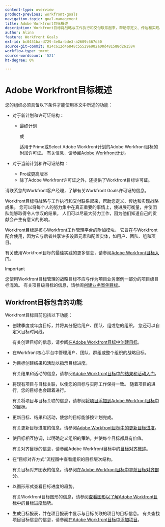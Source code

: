 ```yaml
---
content-type: overview
product-previous: workfront-goals
navigation-topic: goal-management
title: Adobe Workfront目标概述
description: Workfront目标将战略与工作执行和交付联系起来，帮助您定义、传达和实现战略成果。
author: Alina
feature: Workfront Goals
exl-id: bc0451ba-d729-4e8a-bde3-a2609c667d50
source-git-commit: 024c612d46848c55529e902a00d481588d261584
workflow-type: tm+mt
source-wordcount: '521'
ht-degree: 0%

---
```


# Adobe Workfront目标概述

您的组织必须具备以下条件才能使用本文中所述的功能：

* 对于新计划和许可证结构：

   * 最终计划

     或

     适用于Prime或Select Adobe Workfront计划的Adobe Workfront目标的附加许可证。 有关信息，请参阅[Adobe Workfront计划](https://www.workfront.com/plans)。

* 对于当前计划和许可证结构：

   * Pro或更高版本
   * 除了Adobe Workfront许可证之外，还提供了Workfront目标许可证。

请联系您的Workfront客户经理，了解有关Workfront Goals许可证的信息。


Workfront目标将战略与工作执行和交付联系起来，帮助您定义、传达和实现战略成果。 您可以将每个人的努力集中在真正重要的事情上，使进展可衡量，并使团队能够取得令人惊叹的结果。 人们可以尽最大努力工作，因为他们知道自己的贡献会产生有意义的影响。

Workfront目标是核心Workfront工作管理平台的附加模块。 它旨在与Workfront配合使用，因为它与后者共享许多设置元素和配置实体，如用户、团队、组和项目。

有关使用Workfront目标的最佳实践的更多信息，请参阅[Adobe Workfront目标入门](../../workfront-goals/goal-management/getting-started-with-wf-goals.md)。

>[!IMPORTANT]
>
>您使用Workfront目标管理的战略目标不应与作为项目业务案例一部分的项目级目标混淆。 有关项目级目标的信息，请参阅[创建业务案例目标](../../manage-work/projects/define-a-business-case/create-business-case-goals.md)。

## Workfront目标包含的功能

Workfront目标目前包括以下功能：

* 创建季度或年度目标，并将其分配给用户、团队、组或您的组织。 您还可以自定义目标时间线。

  有关创建目标的信息，请参阅[在Adobe Workfront目标中创建目标](../../workfront-goals/goal-management/create-goals.md)。

* 在Workfront核心平台中管理用户、团队、群组或整个组织的战略目标。
* 为目标创建结果和活动以指示目标进度。

  有关结果和活动的信息，请参阅[Adobe Workfront目标中的结果和活动入门](../../workfront-goals/results-and-activities/get-started-with-results-and-activities.md)。

* 将现有项目与目标关联，以使您的目标与实际工作保持一致。 随着项目的进行，您的目标也会跟着进行。

  有关将项目与目标关联的信息，请参阅[将项目添加到Adobe Workfront目标中的目标](../../workfront-goals/results-and-activities/connect-projects-to-goals-overview.md)。

* 更新目标、结果和活动，使您的目标能够按计划完成。

  有关更新目标进度的信息，请参阅[Adobe Workfront目标中的更新目标进度](../../workfront-goals/goal-review-and-workfront-goals-sections/check-in-goals.md)。

* 使目标相互协调，以明确定义组织的策略，并使每个目标都具有价值。

  有关对齐目标的信息，请参阅Adobe Workfront目标中的[目标对齐概述](../../workfront-goals/goal-alignment/goal-alignment-overview.md)。

* 在“目标对齐方式”流程图中查看组织的目标层次结构。

  有关目标对齐图表的信息，请参阅[在Adobe Workfront目标中导航目标对齐部分](../../workfront-goals/goal-alignment/navigate-goal-alignment-chart.md)。

* 以图形形式查看目标进度的趋势。

  有关Workfront目标图形的信息，请参阅[查看图形以了解Adobe Workfront目标中的目标进度趋势](../../workfront-goals/goal-review-and-workfront-goals-sections/review-goal-graphs.md)。

* 生成目标报表，并在项目报表中显示与目标关联的项目的目标信息。 有关查找项目目标信息的信息，请参阅[在Adobe Workfront目标中添加项目](../../workfront-goals/results-and-activities/connect-projects-to-goals-overview.md)。


